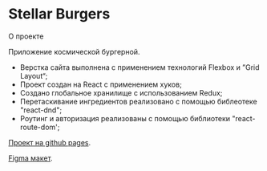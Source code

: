 # Stellar Burgers

О проекте 

Приложение космической бургерной.
- Верстка сайта выполнена с применением технологий Flexbox и ”Grid Layout“;
- Проект создан на React с применением хуков;
- Создано глобальное хранилище с использованием Redux;
- Перетаскивание ингредиентов реализовано с помощью библеотеке "react-dnd";
- Роутинг и авторизация реализованы с помощью библиотеки "react-route-dom';

 [Проект на github pages](https://keepsake666.github.io/react-burger/).

 [Figma макет](https://www.figma.com/file/ocw9a6hNGeAejl4F3G9fp8/React-_-Проектные-задачи-(3-месяца)_external_link?node-id=20%3A158).

